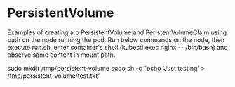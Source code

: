 # PersistentVolume
Examples of creating a p PersistentVolume and PeristentVolumeClaim using path on the node running the pod.
Run below commands on the node, then execute run.sh, enter container's shell (kubectl exec nginx -- /bin/bash) and observe same content in mount path.

sudo mkdir /tmp/persistent-volume
sudo sh -c "echo 'Just testing' > /tmp/persistent-volume/test.txt"

